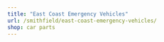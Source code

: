 ```yaml
---
title: "East Coast Emergency Vehicles"
url: /smithfield/east-coast-emergency-vehicles/
shop: car parts
---
```

